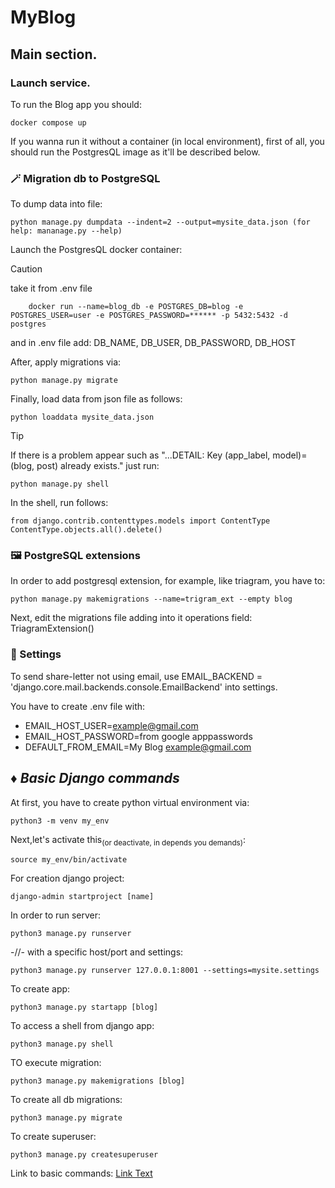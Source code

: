 # MyBlog

## Main section.

### Launch service. 
To run the Blog app you should:
```
docker compose up
```
If you wanna run it without a container (in local environment),
first of all, you should run the PostgresQL image as it'll be
described below.

### :magic_wand: Migration db to PostgreSQL
To dump data into file:
```
python manage.py dumpdata --indent=2 --output=mysite_data.json (for help: mananage.py --help)
```
Launch the PostgresQL docker container:
> [!CAUTION]
> take it from .env file
```
    docker run --name=blog_db -e POSTGRES_DB=blog -e POSTGRES_USER=user -e POSTGRES_PASSWORD=****** -p 5432:5432 -d postgres
```
and in .env file add:
    DB_NAME, DB_USER, DB_PASSWORD, DB_HOST

After, apply migrations via:
```
python manage.py migrate
```

Finally, load data from json file as follows:
```
python loaddata mysite_data.json
```
> [!TIP]
> If there is a problem appear such as "...DETAIL:  Key (app_label, model)=(blog, post) already exists." just run:
> ```
> python manage.py shell
> ```
> In the shell, run follows:
> ```
> from django.contrib.contenttypes.models import ContentType
> ContentType.objects.all().delete()
> ```
### :framed_picture: PostgreSQL extensions
In order to add postgresql extension, for example, like triagram, you have to:
```
python manage.py makemigrations --name=trigram_ext --empty blog
```
Next, edit the migrations file adding into it operations field:
    TriagramExtension()

### :dart: Settings
To send share-letter not using email, use 
EMAIL_BACKEND = 'django.core.mail.backends.console.EmailBackend' into settings.
    
You have to create .env file with:  
- EMAIL_HOST_USER=<example@gmail.com>
- EMAIL_HOST_PASSWORD=from google apppasswords
- DEFAULT_FROM_EMAIL=My Blog <example@gmail.com>

## :diamonds: _Basic Django commands_

At first, you have to create python virtual environment via:
```
python3 -m venv my_env
```
Next,let's activate this<sub>(or deactivate, in depends you demands)</sub>:
```
source my_env/bin/activate
```
For creation django project:
```
django-admin startproject [name]
```
In order to run server:
```
python3 manage.py runserver
```
-//- with a specific host/port and settings:
```
python3 manage.py runserver 127.0.0.1:8001 --settings=mysite.settings
```
To create app:
```
python3 manage.py startapp [blog]
```
To access a shell from django app:
```
python3 manage.py shell
```
TO execute migration:
```
python3 manage.py makemigrations [blog]
```
To create all db migrations:
```
python3 manage.py migrate
```
To create superuser:
```
python3 manage.py createsuperuser
```

Link to basic commands: [Link Text](#diamonds-basic-django-commands)
